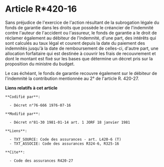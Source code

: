 # Article R*420-16

Sans préjudice de l'exercice de l'action résultant de la subrogation légale du fonds de garantie dans les droits que possède
le créancier de l'indemnité contre l'auteur de l'accident ou l'assureur, le fonds de garantie a le droit de réclamer
également au débiteur de l'indemnité, d'une part, des intérêts qui sont calculés au taux légal et courent depuis la date du
paiement des indemnités jusqu'à la date de remboursement de celles-ci, d'autre part, une allocation forfaitaire qui est
destinée à couvrir les frais de recouvrement et dont le montant est fixé sur les bases que détermine un décret pris sur la
proposition du ministre du budget.

Le cas échéant, le fonds de garantie recouvre également sur le débiteur de l'indemnité la contribution mentionnée au 2° de
l'article R. 420-27.

**Liens relatifs à cet article**

	**Codifié par**:

	  - Décret n°76-666 1976-07-16

	**Modifié par**:

	  - Décret n°81-30 1981-01-14 art. 1 JORF 18 janvier 1981

	**Liens**:

	  - TXT_SOURCE: Code des assurances - art. L420-6 (T)
	  - TXT_ASSOCIE: Code des assurances R324-6, R325-16

	**Cite**:

	  - Code des assurances R420-27
